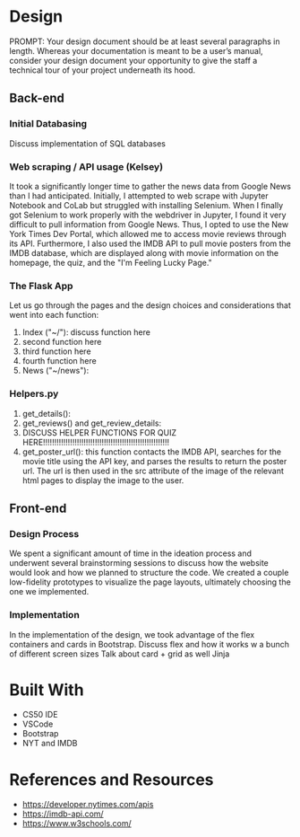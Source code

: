 # Design
PROMPT: Your design document should be at least several paragraphs in length. Whereas your documentation is meant to be a user’s manual, 
consider your design document your opportunity to give the staff a technical tour of your project underneath its hood.

## Back-end

### Initial Databasing
Discuss implementation of SQL databases

### Web scraping / API usage (Kelsey)
It took a significantly longer time to gather the news data from Google News than I had anticipated. Initially, I attempted to web scrape with Jupyter Notebook and CoLab but struggled with installing Selenium. When I finally got Selenium to work properly with the webdriver in Jupyter, I found it very difficult to pull information from Google News. Thus, I opted to use the New York Times Dev Portal, which allowed me to access movie reviews through its API. Furthermore, I also used the IMDB API to pull movie posters from the IMDB database, which are displayed along with movie information on the homepage, the quiz, and the "I'm Feeling Lucky Page." 

### The Flask App
Let us go through the pages and the design choices and considerations that went into each function:
1. Index ("~/"): discuss function here
2. second function here
3. third function here
4. fourth function here
5. News ("~/news"): 

### Helpers.py
1. get_details(): 
2. get_reviews() and get_review_details: 
3. DISCUSS HELPER FUNCTIONS FOR QUIZ HERE!!!!!!!!!!!!!!!!!!!!!!!!!!!!!!!!!!!!!!!!!!!!!!!!!!!!!!!!
4. get_poster_url(): this function contacts the IMDB API, searches for the movie title using the API key, and parses the results to return the poster url. The url is then used in the src attribute of the image of the relevant html pages to display the image to the user.   

## Front-end

### Design Process 
We spent a significant amount of time in the ideation process and underwent several brainstorming sessions to discuss how the website would look and how we planned to structure the code. We created a couple low-fidelity prototypes to visualize the page layouts, ultimately choosing the one we implemented. 

### Implementation 
In the implementation of the design, we took advantage of the flex containers and cards in Bootstrap. 
Discuss flex and how it works w a bunch of different screen sizes
Talk about card + grid as well 
Jinja

# Built With
* CS50 IDE
* VSCode 
* Bootstrap
* NYT and IMDB 

# References and Resources
* https://developer.nytimes.com/apis
* https://imdb-api.com/
* https://www.w3schools.com/ 
